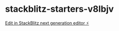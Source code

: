 # stackblitz-starters-v8lbjv

[Edit in StackBlitz next generation editor ⚡️](https://stackblitz.com/~/github.com/martinezdave/stackblitz-starters-v8lbjv)